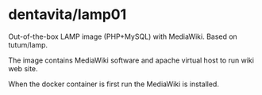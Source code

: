 dentavita/lamp01
================

Out-of-the-box LAMP image (PHP+MySQL) with MediaWiki. Based on tutum/lamp.

The image contains MediaWiki software and apache virtual host to run wiki web site.

When the docker container is first run the MediaWiki is installed.
